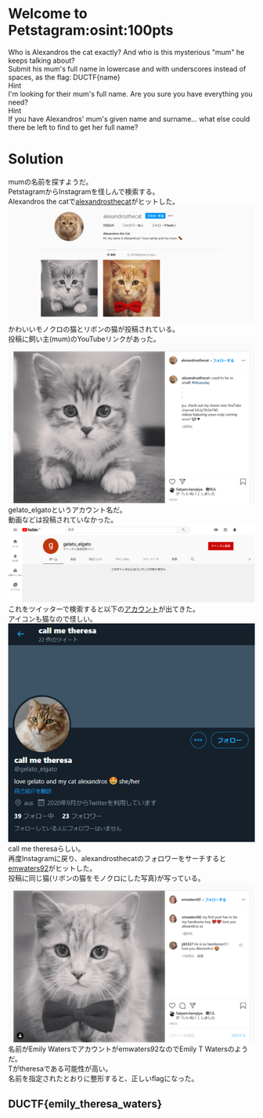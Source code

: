 # Welcome to Petstagram:osint:100pts
Who is Alexandros the cat exactly? And who is this mysterious "mum" he keeps talking about?  
Submit his mum's full name in lowercase and with underscores instead of spaces, as the flag: DUCTF{name}  
Hint  
I'm looking for their mum's full name. Are you sure you have everything you need?  
Hint  
If you have Alexandros' mum's given name and surname... what else could there be left to find to get her full name?  

# Solution
mumの名前を探すようだ。  
PetstagramからInstagramを怪しんで検索する。  
Alexandros the catで[alexandrosthecat](https://www.instagram.com/alexandrosthecat/)がヒットした。  
![image1.png](images/image1.png)  
かわいいモノクロの猫とリボンの猫が投稿されている。  
投稿に飼い主(mum)のYouTubeリンクがあった。  
![image2.png](images/image2.png)  
gelato_elgatoというアカウント名だ。  
動画などは投稿されていなかった。  
![image3.png](images/image3.png)  
これをツイッターで検索すると以下の[アカウント](https://twitter.com/gelato_elgato)が出てきた。  
アイコンも猫なので怪しい。  
![image4.png](images/image4.png)  
call me theresaらしい。  
再度Instagramに戻り、alexandrosthecatのフォロワーをサーチすると[emwaters92](https://www.instagram.com/emwaters92/)がヒットした。  
投稿に同じ猫(リボンの猫をモノクロにした写真)が写っている。  
![image5.png](images/image5.png)  
名前がEmily Watersでアカウントがemwaters92なのでEmily T Watersのようだ。  
Tがtheresaである可能性が高い。  
名前を指定されたとおりに整形すると、正しいflagになった。  

## DUCTF{emily_theresa_waters}
